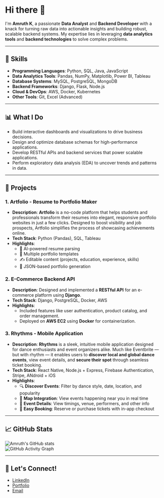 # Hi there 👋  

I'm **Amruth K**, a passionate **Data Analyst** and **Backend Developer** with a knack for turning raw data into actionable insights and building robust, scalable backend systems. My expertise lies in leveraging **data analytics tools** and **backend technologies** to solve complex problems.

---

## 🚀 Skills
- **Programming Languages**: Python, SQL, Java, JavaScript  
- **Data Analytics Tools**: Pandas, NumPy, Matplotlib, Power BI, Tableau  
- **Database Systems**: MySQL, PostgreSQL, MongoDB  
- **Backend Frameworks**: Django, Flask, Node.js  
- **Cloud & DevOps**: AWS, Docker, Kubernetes  
- **Other Tools**: Git, Excel (Advanced)  

---

## 📊 What I Do
- Build interactive dashboards and visualizations to drive business decisions.  
- Design and optimize database schemas for high-performance applications.  
- Develop RESTful APIs and backend services that power scalable applications.  
- Perform exploratory data analysis (EDA) to uncover trends and patterns in data.  

---

## 🔧 Projects
### 1. **Artfolio - Resume to Portfolio Maker**  
- **Description**: **Artfolio** is a no-code platform that helps students and professionals transform their resumes into elegant, responsive portfolio websites in just a few clicks. Designed to boost visibility and job prospects, Artfolio simplifies the process of showcasing achievements online.
- **Tech Stack**: Python (Pandas), SQL, Tableau  
- **Highlights**:  
  - 🧠 AI-powered resume parsing
  - 🎨 Multiple portfolio templates
  - ✍️ Editable content (projects, education, experience, skills)
  - 📂 JSON-based portfolio generation

### 2. **E-Commerce Backend API**  
- **Description**: Designed and implemented a **RESTful API** for an e-commerce platform using **Django**.  
- **Tech Stack**: Django, PostgreSQL, Docker, AWS  
- **Highlights**:  
  - Included features like user authentication, product catalog, and order management.  
  - Deployed on **AWS EC2** using **Docker** for containerization.  

### 3. **Rhythms - Mobile Application**  
- **Description**: **Rhythms** is a sleek, intuitive mobile application designed for dance enthusiasts and event organizers alike. Much like Eventbrite — but with rhythm — it enables users to **discover local and global dance events**, view event details, and **secure their spot** through seamless ticket booking.
- **Tech Stack**: React Native, Node.js + Express, Firebase Authentication, Stripe, ANdroid + iOS 
- **Highlights**:  
  - 🔍 **Discover Events**: Filter by dance style, date, location, and popularity
  - 📍 **Map Integration**: View events happening near you in real time
  - 📄 **Event Details**: View timings, venue, performers, and other info
  - 🎫 **Easy Booking**: Reserve or purchase tickets with in-app checkout 

---

## 📈 GitHub Stats
![Amruth's GitHub stats](https://github-readme-stats.vercel.app/api?username=amruth-k99&show_icons=true&theme=radical)  
![GitHub Activity Graph](https://activity-graph.herokuapp.com/graph?username=amruth-k99&theme=dracula)  

---

## 🔗 Let's Connect!
- [LinkedIn](https://www.linkedin.com/in/amruthk99/)  
- [Portfolio](https://amruth.me/)  
- [Email](mailto:amruthk99@gmail.com)  


